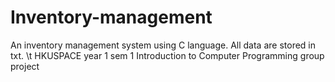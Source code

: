 # Inventory-management
An inventory management system using C language. All data are stored in txt. \t
HKUSPACE year 1 sem 1 Introduction to Computer Programming group project
